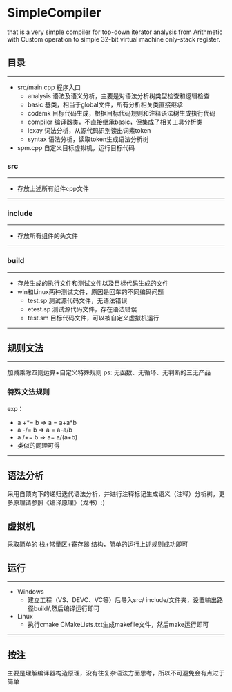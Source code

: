 # SimpleCompiler
that is a very simple compiler for top-down iterator analysis from Arithmetic with Custom operation to simple 32-bit virtual machine only-stack register.

## 目录
-------
- src/main.cpp 程序入口
  - analysis 语法及语义分析，主要是对语法分析树类型检查和逻辑检查
  - basic    基类，相当于global文件，所有分析相关类直接继承
  - codemk   目标代码生成，根据目标代码规则和注释语法树生成执行代码
  - compiler 编译器类，不直接继承basic，但集成了相关工具分析类
  - lexay    词法分析，从源代码识别读出词素token
  - syntax   语法分析，读取token生成语法分析树
- spm.cpp    自定义目标虚拟机，运行目标代码
### src
------ 
- 存放上述所有组件cpp文件
-------
### include
-------
- 存放所有组件的头文件
-------
### build
-------
- 存放生成的执行文件和测试文件以及目标代码生成的文件
- win和Linux两种测试文件，原因是回车的不同编码问题
  - test.sp    测试源代码文件，无语法错误
  - etest.sp   测试源代码文件，存在语法错误
  - test.sm    目标代码文件，可以被自定义虚拟机运行
------
## 规则文法
------
加减乘除四则运算+自定义特殊规则
ps: 无函数、无循环、无判断的三无产品

### 特殊文法规则
exp：
* a +\*= b   =>  a = a+a\*b
* a -/= b   =>  a = a-a/b
* a /+= b   =>  a= a/(a+b)
* 类似的同理可得
------

## 语法分析
采用自顶向下的递归迭代语法分析，并进行注释标记生成语义（注释）分析树，更多原理请参照《编译原理》（龙书）:)

## 虚拟机
采取简单的 栈+常量区+寄存器 结构，简单的运行上述规则成功即可

## 运行
-------
- Windows
  - 建立工程（VS、DEVC、VC等）后导入src/ include/文件夹，设置输出路径build/,然后编译运行即可
- Linux
  - 执行cmake CMakeLists.txt生成makefile文件，然后make运行即可
-------

## 按注
主要是理解编译器构造原理，没有往复杂语法方面思考，所以不可避免会有点过于简单
